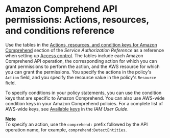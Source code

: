 # Amazon Comprehend API permissions: Actions, resources, and conditions reference<a name="comprehend-api-permissions-ref"></a>

Use the tables in the [ Actions, resources, and condition keys for Amazon Comprehend](https://docs.aws.amazon.com/service-authorization/latest/reference/list_amazoncomprehend.html) section of the *Service Authorization Reference* as a reference when setting up [Access control](auth-and-access-control.md#access-control)\. The tables include each Amazon Comprehend API operation, the corresponding action for which you can grant permissions to perform the action, and the AWS resource for which you can grant the permissions\. You specify the actions in the policy's `Action` field, and you specify the resource value in the policy's `Resource` field\. 

To specify conditions in your policy statements, you can use the condition keys that are specific to Amazon Comprehend\. You can also use AWS\-wide condition keys in your Amazon Comprehend policies\. For a complete list of AWS\-wide keys, see [Available keys](https://docs.aws.amazon.com/IAM/latest/UserGuide/reference_policies_elements.html#AvailableKeys) in the *IAM User Guide*\. 

**Note**  
To specify an action, use the `comprehend:` prefix followed by the API operation name, for example, `comprehend:DetectEntities`\.
